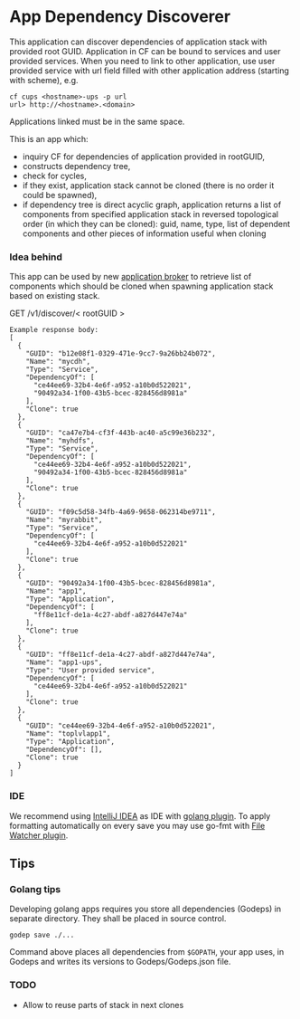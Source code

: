 App Dependency Discoverer
=========================

This application can discover dependencies of application stack with provided root GUID. Application in CF can be bound to services and user provided services. When you need to link to other application, use user provided service with url field filled with other application address (starting with scheme), e.g.
```
cf cups <hostname>-ups -p url
url> http://<hostname>.<domain>
```
Applications linked must be in the same space.


This is an app which:
 
 * inquiry CF for dependencies of application provided in rootGUID, 
 * constructs dependency tree,
 * check for cycles,
 * if they exist, application stack cannot be cloned (there is no order it could be spawned),
 * if dependency tree is direct acyclic graph, application returns a list of components from specified application stack in reversed topological order (in which they can be cloned): guid, name, type, list of dependent components and other pieces of information useful when cloning
   

### Idea behind

This app can be used by new [application broker](https://github.com/trustedanalytics/application-broker/) to retrieve list of components which should be cloned when spawning application stack based on existing stack.

GET /v1/discover/< rootGUID >
```
Example response body:
[
  {
    "GUID": "b12e08f1-0329-471e-9cc7-9a26bb24b072",
    "Name": "mycdh",
    "Type": "Service",
    "DependencyOf": [
      "ce44ee69-32b4-4e6f-a952-a10b0d522021",
      "90492a34-1f00-43b5-bcec-828456d8981a"
    ],
    "Clone": true
  },
  {
    "GUID": "ca47e7b4-cf3f-443b-ac40-a5c99e36b232",
    "Name": "myhdfs",
    "Type": "Service",
    "DependencyOf": [
      "ce44ee69-32b4-4e6f-a952-a10b0d522021",
      "90492a34-1f00-43b5-bcec-828456d8981a"
    ],
    "Clone": true
  },
  {
    "GUID": "f09c5d58-34fb-4a69-9658-062314be9711",
    "Name": "myrabbit",
    "Type": "Service",
    "DependencyOf": [
      "ce44ee69-32b4-4e6f-a952-a10b0d522021"
    ],
    "Clone": true
  },
  {
    "GUID": "90492a34-1f00-43b5-bcec-828456d8981a",
    "Name": "app1",
    "Type": "Application",
    "DependencyOf": [
      "ff8e11cf-de1a-4c27-abdf-a827d447e74a"
    ],
    "Clone": true
  },
  {
    "GUID": "ff8e11cf-de1a-4c27-abdf-a827d447e74a",
    "Name": "app1-ups",
    "Type": "User provided service",
    "DependencyOf": [
      "ce44ee69-32b4-4e6f-a952-a10b0d522021"
    ],
    "Clone": true
  },
  {
    "GUID": "ce44ee69-32b4-4e6f-a952-a10b0d522021",
    "Name": "toplvlapp1",
    "Type": "Application",
    "DependencyOf": [],
    "Clone": true
  }
]
```

### IDE
We recommend using [IntelliJ IDEA](https://www.jetbrains.com/idea/) as IDE with [golang plugin](https://github.com/go-lang-plugin-org/go-lang-idea-plugin). To apply formatting automatically on every save you may use go-fmt with [File Watcher plugin](http://www.idmworks.com/blog/entry/automatically-calling-go-fmt-from-intellij).


Tips
-----------------------

### Golang tips

Developing golang apps requires you store all dependencies (Godeps) in separate directory. They shall be placed in source control.

```
godep save ./...
```

Command above places all dependencies from `$GOPATH`, your app uses, in Godeps and writes its versions to Godeps/Godeps.json file.

### TODO

* Allow to reuse parts of stack in next clones